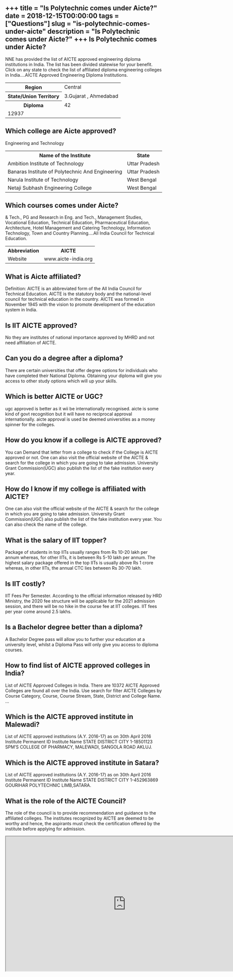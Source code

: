 +++
title = "Is Polytechnic comes under Aicte?"
date = 2018-12-15T00:00:00
tags = ["Questions"]
slug = "is-polytechnic-comes-under-aicte"
description = "Is Polytechnic comes under Aicte?"
+++
Is Polytechnic comes under Aicte?
---------------------------------

NNE has provided the list of AICTE approved engineering diploma institutions in India. The list has been divided statewise for your benefit. Click on any state to check the list of affiliated diploma engineering colleges in India….AICTE Approved Engineering Diploma Institutions.

<table><tr><th>Region</th><td>Central</td></tr><tr><th>State/Union Territory</th><td>3.Gujarat , Ahmedabad</td></tr><tr><th>Diploma</th><td>42</td></tr><tr><td>12937</td></tr></table>

Which college are Aicte approved?
---------------------------------

Engineering and Technology

<table><tr><th>Name of the Institute</th><th>State</th></tr><tr><td>Ambition Institute of Technology</td><td>Uttar Pradesh</td></tr><tr><td>Banaras Institute of Polytechnic And Engineering</td><td>Uttar Pradesh</td></tr><tr><td>Narula Institute of Technology</td><td>West Bengal</td></tr><tr><td>Netaji Subhash Engineering College</td><td>West Bengal</td></tr></table>

Which courses comes under Aicte?
--------------------------------

&amp; Tech., PG and Research in Eng. and Tech., Management Studies, Vocational Education, Technical Education, Pharmaceutical Education, Architecture, Hotel Management and Catering Technology, Information Technology, Town and Country Planning….All India Council for Technical Education.

<table><tr><th>Abbreviation</th><th>AICTE</th></tr><tr><td>Website</td><td>www.aicte-india.org</td></tr></table>

What is Aicte affiliated?
-------------------------

Definition: AICTE is an abbreviated form of the All India Council for Technical Education. AICTE is the statutory body and the national-level council for technical education in the country. AICTE was formed in November 1945 with the vision to promote development of the education system in India.

Is IIT AICTE approved?
----------------------

No they are institutes of national importance approved by MHRD and not need affiliation of AICTE.

Can you do a degree after a diploma?
------------------------------------

There are certain universities that offer degree options for individuals who have completed their National Diploma. Obtaining your diploma will give you access to other study options which will up your skills.

Which is better AICTE or UGC?
-----------------------------

ugc approved is better as it wii be internationally recognised. aicte is some kind of govt recognition but it will have no reciprocal approval internationally. aicte approval is used be deemed universities as a money spinner for the colleges.

How do you know if a college is AICTE approved?
-----------------------------------------------

You can Demand that letter from a college to check if the College is AICTE approved or not. One can also visit the official website of the AICTE &amp; search for the college in which you are going to take admission. University Grant Commission(UGC) also publish the list of the fake institution every year.

How do I know if my college is affiliated with AICTE?
-----------------------------------------------------

One can also visit the official website of the AICTE &amp; search for the college in which you are going to take admission. University Grant Commission(UGC) also publish the list of the fake institution every year. You can also check the name of the college.

What is the salary of IIT topper?
---------------------------------

Package of students in top IITs usually ranges from Rs 10-20 lakh per annum whereas, for other IITs, it is between Rs 5-10 lakh per annum. The highest salary package offered in the top IITs is usually above Rs 1 crore whereas, in other IITs, the annual CTC lies between Rs 30-70 lakh.

Is IIT costly?
--------------

IIT Fees Per Semester. According to the official information released by HRD Ministry, the 2020 fee structure will be applicable for the 2021 admission session, and there will be no hike in the course fee at IIT colleges. IIT fees per year come around 2.5 lakhs.

Is a Bachelor degree better than a diploma?
-------------------------------------------

A Bachelor Degree pass will allow you to further your education at a university level, whilst a Diploma Pass will only give you access to diploma courses.

How to find list of AICTE approved colleges in India?
-----------------------------------------------------

List of AICTE Approved Colleges in India. There are 10372 AICTE Approved Colleges are found all over the India. Use search for filter AICTE Colleges by Course Category, Course, Course Stream, State, District and College Name. …

Which is the AICTE approved institute in Malewadi?
--------------------------------------------------

List of AICTE approved institutions (A.Y. 2016-17) as on 30th April 2016 Institute Permanent ID Institute Name STATE DISTRICT CITY 1-18501123 SPM’S COLLEGE OF PHARMACY, MALEWADI, SANGOLA ROAD AKLUJ.

Which is the AICTE approved institute in Satara?
------------------------------------------------

List of AICTE approved institutions (A.Y. 2016-17) as on 30th April 2016 Institute Permanent ID Institute Name STATE DISTRICT CITY 1-452963869 GOURIHAR POLYTECHNIC LIMB,SATARA.

What is the role of the AICTE Council?
--------------------------------------

The role of the council is to provide recommendation and guidance to the affiliated colleges. The institutes recognized by AICTE are deemed to be worthy and hence, the aspirants must check the certification offered by the institute before applying for admission.

<iframe allow="accelerometer; autoplay; clipboard-write; encrypted-media; gyroscope; picture-in-picture" allowfullscreen="" class="__youtube_prefs__  epyt-is-override  no-lazyload" data-no-lazy="1" data-origheight="433" data-origwidth="770" data-skipgform_ajax_framebjll="" height="433" id="_ytid_84465" loading="lazy" src="https://www.youtube.com/embed/3vUG8oUN-LE?enablejsapi=1&autoplay=0&cc_load_policy=0&cc_lang_pref=&iv_load_policy=1&loop=0&modestbranding=0&rel=1&fs=1&playsinline=0&autohide=2&theme=dark&color=red&controls=1&" title="YouTube player" width="770"></iframe>